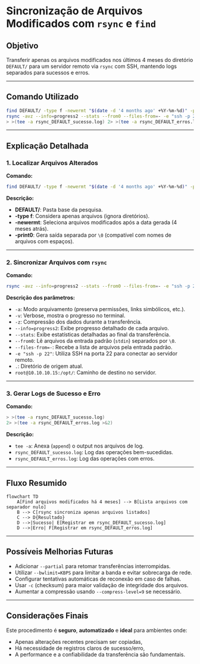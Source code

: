 # Sincronização de Arquivos Modificados com `rsync` e `find`

## Objetivo
Transferir apenas os arquivos modificados nos últimos 4 meses do diretório `DEFAULT/` para um servidor remoto via `rsync` com SSH, mantendo logs separados para sucessos e erros.

---

## Comando Utilizado

```bash
find DEFAULT/ -type f -newermt "$(date -d '4 months ago' +%Y-%m-%d)" -print0 | \
rsync -avz --info=progress2 --stats --from0 --files-from=- -e "ssh -p 22" . root@10.10.10.15:/opt/ \
> >(tee -a rsync_DEFAULT_sucesso.log) 2> >(tee -a rsync_DEFAULT_erros.log >&2)
```

---

## Explicação Detalhada

### 1. Localizar Arquivos Alterados

**Comando:**
```bash
find DEFAULT/ -type f -newermt "$(date -d '4 months ago' +%Y-%m-%d)" -print0
```

**Descrição:**
- **DEFAULT/**: Pasta base da pesquisa.
- **-type f**: Considera apenas arquivos (ignora diretórios).
- **-newermt**: Seleciona arquivos modificados após a data gerada (4 meses atrás).
- **-print0**: Gera saída separada por `\0` (compatível com nomes de arquivos com espaços).

---

### 2. Sincronizar Arquivos com `rsync`

**Comando:**
```bash
rsync -avz --info=progress2 --stats --from0 --files-from=- -e "ssh -p 22" . root@10.10.10.15:/opt/
```

**Descrição dos parâmetros:**
- `-a`: Modo arquivamento (preserva permissões, links simbólicos, etc.).
- `-v`: Verbose, mostra o progresso no terminal.
- `-z`: Compressão dos dados durante a transferência.
- `--info=progress2`: Exibe progresso detalhado de cada arquivo.
- `--stats`: Exibe estatísticas detalhadas ao final da transferência.
- `--from0`: Lê arquivos da entrada padrão (`stdin`) separados por `\0`.
- `--files-from=-`: Recebe a lista de arquivos pela entrada padrão.
- `-e "ssh -p 22"`: Utiliza SSH na porta 22 para conectar ao servidor remoto.
- `.`: Diretório de origem atual.
- `root@10.10.10.15:/opt/`: Caminho de destino no servidor.
---

### 3. Gerar Logs de Sucesso e Erro

**Comando:**
```bash
> >(tee -a rsync_DEFAULT_sucesso.log)
2> >(tee -a rsync_DEFAULT_erros.log >&2)
```

**Descrição:**
- `tee -a`: Anexa (`append`) o output nos arquivos de log.
- `rsync_DEFAULT_sucesso.log`: Log das operações bem-sucedidas.
- `rsync_DEFAULT_erros.log`: Log das operações com erros.

---

## Fluxo Resumido

```mermaid
flowchart TD
    A[Find arquivos modificados há 4 meses] --> B[Lista arquivos com separador nulo]
    B --> C[rsync sincroniza apenas arquivos listados]
    C --> D{Resultado}
    D -->|Sucesso| E[Registrar em rsync_DEFAULT_sucesso.log]
    D -->|Erro| F[Registrar em rsync_DEFAULT_erros.log]
```

---

## Possíveis Melhorias Futuras

- Adicionar `--partial` para retomar transferências interrompidas.
- Utilizar `--bwlimit=KBPS` para limitar a banda e evitar sobrecarga de rede.
- Configurar tentativas automáticas de reconexão em caso de falhas.
- Usar `-c` (checksum) para maior validação de integridade dos arquivos.
- Aumentar a compressão usando `--compress-level=9` se necessário.

---

## Considerações Finais
Este procedimento é **seguro**, **automatizado** e **ideal** para ambientes onde:
- Apenas alterações recentes precisam ser copiadas,
- Há necessidade de registros claros de sucesso/erro,
- A performance e a confiabilidade da transferência são fundamentais.
